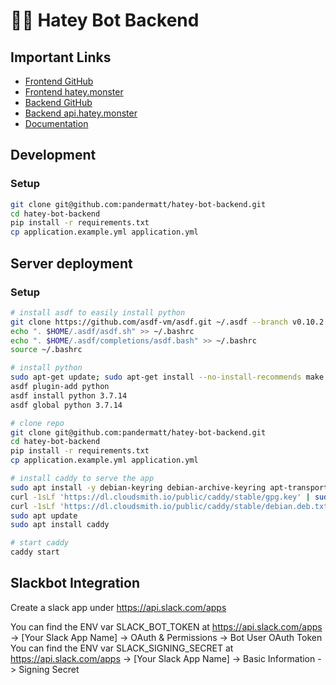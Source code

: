 # 🤬🤖 Hatey Bot Backend

## Important Links

- [Frontend GitHub](https://github.com/pandermatt/hatey-bot-frontend)
- [Frontend hatey.monster](https://hatey.monster)
- [Backend GitHub](https://github.com/pandermatt/hatey-bot-backend)
- [Backend api.hatey.monster](https://api.hatey.monster)
- [Documentation](https://www.overleaf.com/project/633592679211c2009c8bce96)


## Development

### Setup

```bash
git clone git@github.com:pandermatt/hatey-bot-backend.git
cd hatey-bot-backend
pip install -r requirements.txt
cp application.example.yml application.yml
```

## Server deployment

### Setup

```bash
# install asdf to easily install python
git clone https://github.com/asdf-vm/asdf.git ~/.asdf --branch v0.10.2
echo ". $HOME/.asdf/asdf.sh" >> ~/.bashrc
echo ". $HOME/.asdf/completions/asdf.bash" >> ~/.bashrc
source ~/.bashrc

# install python
sudo apt-get update; sudo apt-get install --no-install-recommends make build-essential libssl-dev zlib1g-dev libbz2-dev libreadline-dev libsqlite3-dev wget curl llvm libncurses5-dev xz-utils tk-dev libxml2-dev libxmlsec1-dev libffi-dev liblzma-dev
asdf plugin-add python
asdf install python 3.7.14
asdf global python 3.7.14

# clone repo
git clone git@github.com:pandermatt/hatey-bot-backend.git
cd hatey-bot-backend
pip install -r requirements.txt
cp application.example.yml application.yml

# install caddy to serve the app
sudo apt install -y debian-keyring debian-archive-keyring apt-transport-https
curl -1sLf 'https://dl.cloudsmith.io/public/caddy/stable/gpg.key' | sudo gpg --dearmor -o /usr/share/keyrings/caddy-stable-archive-keyring.gpg
curl -1sLf 'https://dl.cloudsmith.io/public/caddy/stable/debian.deb.txt' | sudo tee /etc/apt/sources.list.d/caddy-stable.list
sudo apt update
sudo apt install caddy

# start caddy
caddy start
```

## Slackbot Integration

Create a slack app under https://api.slack.com/apps 

You can find the ENV var SLACK_BOT_TOKEN at https://api.slack.com/apps -> [Your Slack App Name] -> OAuth & Permissions -> Bot User OAuth Token
You can find the ENV var SLACK_SIGNING_SECRET at https://api.slack.com/apps -> [Your Slack App Name] -> Basic Information -> Signing Secret
